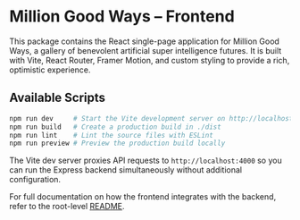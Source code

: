 # Million Good Ways – Frontend

This package contains the React single-page application for Million Good Ways, a gallery of benevolent artificial super intelligence futures. It is built with Vite, React Router, Framer Motion, and custom styling to provide a rich, optimistic experience.

## Available Scripts

```bash
npm run dev     # Start the Vite development server on http://localhost:5173
npm run build   # Create a production build in ./dist
npm run lint    # Lint the source files with ESLint
npm run preview # Preview the production build locally
```

The Vite dev server proxies API requests to `http://localhost:4000` so you can run the Express backend simultaneously without additional configuration.

For full documentation on how the frontend integrates with the backend, refer to the root-level [README](../README.md).
